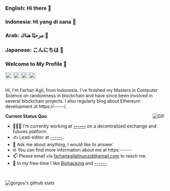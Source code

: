 ### English: Hi there 👋
### Indonesia: Hi yang di sana 👋
### Arab: مرحبًا هناك 👋
### Japanese: こんにちは 👋

<!--
**cryCPowr/cryCPowr** is a ✨ _special_ ✨ repository because its `README.md` (this file) appears on your GitHub profile.
Here are some ideas to get you started:
- 🔭 I’m currently working on ...
- 🌱 I’m currently learning ...
- 👯 I’m looking to collaborate on ...
- 🤔 I’m looking for help with ...
- 💬 Ask me about ...
- 📫 How to reach me: ...
- 😄 Pronouns: ...
- ⚡ Fun fact: ...
-->

### Welcome to My Profile 👋

<a href="https://www.linkedin.com/in/farhan-agil-708090170/">
  <img align="left" alt="LinkedIn" width="22px" src="https://cdn.jsdelivr.net/npm/simple-icons@3.1.0/icons/linkedin.svg" />
</a>
<a href="farhanagilalmunzid@gmail.com">
  <img align="left" alt="'Gmail" width="22px" src="https://cdn.jsdelivr.net/npm/simple-icons@3.1.0/icons/gmail.svg" />
</a>
<a href="https://etherscan.io/address/0x--">
  <img align="left" alt="'Gmail" width="22px" src="https://cdn.jsdelivr.net/npm/simple-icons@3.1.0/icons/ethereum.svg" />
</a>
<a href="https://twitter.com/0xcrycilpowerst">
  <img align="left" alt="'Gmail" width="22px" src="https://cdn.jsdelivr.net/npm/simple-icons@3.1.0/icons/twitter.svg" />
</a>

<br />
<br />

Hi, I'm Farhan Agil, from Indonesia. I've finished my Masters in Computer Science on randomness in blockchain and have since been involved in several blockchain projects. I also regularly blog about Ethereum development at https://-----/.

  <img align="right" alt="GIF" src="https://media.giphy.com/media/iIqmM5tTjmpOB9mpbn/giphy.gif" />

**Current Status Quo**

- 👨🏻‍💻 I’m currently working at **[------](https://github.com/------)** on a decentralized exchange and futures platform.
- ✍️ Lead-editor at [------](https:------).
- 💬 Ask me about anything, I would like to answer.
- 🌐 You can find more information about me at https:------
- 📫 Please email via farhanagilalmunzid@gmail.com to reach me.
- 🏃 In my free-time I like [Biohacking](https:------) and [------](https://www.youtube.com/watch?v=------).

<br />

![gorgos's github stats](https://github-readme-stats.vercel.app/api?username=cryCPowr&count_private=true&show_icons=true&theme=dark&hide_border=true)
